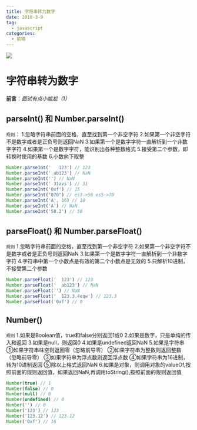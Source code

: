 ```yaml
---
title: 字符串转为数字
date: 2018-3-9
tag: 
  - javascript
categories:
  - 前端
---
```


![](/imgs/javascript/theme/number.png)

# 字符串转为数字

**前言**：*面试有点小尴尬（1）*

## parseInt() 和 Number.parseInt()

`规则`：
1.忽略字符串前面的空格，直至找到第一个非空字符
2.如果第一个非空字符不是数字或者是正负号则返回NaN
3.如果第一个是数字字符一直解析到一个非数字字符
4.如果第一个是数字字符，能识别出各种整数格式
5.接受第二个参数，即转换时使用的基数
6.小数向下取整

```javascript
Number.parseInt('   123') // 123
Number.parseInt(' ab123') // NaN
Number.parseInt('') // NaN
Number.parseInt(' 31avs') // 31
Number.parseInt('0xf') // 15
Number.parseInt("070") // es3->56 es5->70
Number.parseInt('A', 16) // 10
Number.parseInt('A') // NaN
Number.parseInt('58.2') // 58
```

## parseFloat() 和 Number.parseFloat()

`规则`
1.忽略字符串前面的空格，直至找到第一个非空字符
2.如果第一个非空字符不是数字或者是正负号则返回NaN
3.如果第一个是数字字符一直解析到一个非数字字符
4.字符串中第一个小数点是有效的第二个小数点是无效的
5.只解析10进制，不接受第二个参数

```javascript
Number.parseFloat('  123') // 123
Number.parseFloat('  ab123') // NaN
Number.parseFloat('') // NaN
Number.parseFloat('  123.3.4eqw') // 123.3
Number.parseFloat('0xf') // 0
```

## Number()

`规则`
1.如果是Boolean值，true和false分别返回1或0
2.如果是数字，只是单纯的传入和返回
3.如果是null，则返回0
4.如果是undefined返回NaN
5.如果是字符串
  ①如果字符串味空则返回零（忽略前导零）
  ②如果字符串为整数则返回整数（忽略前导零）
  ③如果字符串为浮点数则返回浮点数
  ④如果字符串为16进制，转为10进制返回
  ⑤除以上格式返回NaN
6.如果是对象，则调用对象的valueOf,按照前面的规则返回值，如果返回NaN,再调用toString(),按照前面的规则返回值
```javascript
Number(true) // 1
Number(false) // 0
Number(null) // 0
Number(undefined) // 0
Number('') // 0
Number('123') // 123
Number('123.12') // 123.12
Number('0xf') // 16
```
